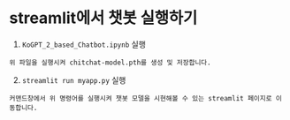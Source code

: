 # streamlit에서 챗봇 실행하기

1. `KoGPT_2_based_Chatbot.ipynb` 실행

```shell
위 파일을 실행시켜 chitchat-model.pth를 생성 및 저장합니다.
```

2. `streamlit run myapp.py` 실행

```shell
커맨드창에서 위 명령어를 실행시켜 챗봇 모델을 시현해볼 수 있는 streamlit 페이지로 이동합니다.
```